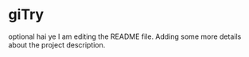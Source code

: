 # giTry
optional hai ye
I am editing the README file. Adding some more details about the project description.

